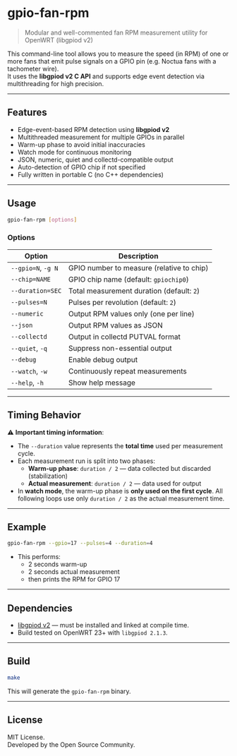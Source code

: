 # gpio-fan-rpm

> Modular and well-commented fan RPM measurement utility for OpenWRT (libgpiod v2)

This command-line tool allows you to measure the speed (in RPM) of one or more fans that emit pulse signals on a GPIO pin (e.g. Noctua fans with a tachometer wire).  
It uses the **libgpiod v2 C API** and supports edge event detection via multithreading for high precision.

---

## Features

- Edge-event-based RPM detection using **libgpiod v2**
- Multithreaded measurement for multiple GPIOs in parallel
- Warm-up phase to avoid initial inaccuracies
- Watch mode for continuous monitoring
- JSON, numeric, quiet and collectd-compatible output
- Auto-detection of GPIO chip if not specified
- Fully written in portable C (no C++ dependencies)

---

## Usage

```bash
gpio-fan-rpm [options]
```

### Options

| Option             | Description                               |
| ------------------ | ----------------------------------------- |
| `--gpio=N`, `-g N` | GPIO number to measure (relative to chip) |
| `--chip=NAME`      | GPIO chip name (default: `gpiochip0`)     |
| `--duration=SEC`   | Total measurement duration (default: `2`) |
| `--pulses=N`       | Pulses per revolution (default: `2`)      |
| `--numeric`        | Output RPM values only (one per line)     |
| `--json`           | Output RPM values as JSON                 |
| `--collectd`       | Output in collectd PUTVAL format          |
| `--quiet`, `-q`    | Suppress non-essential output             |
| `--debug`          | Enable debug output                       |
| `--watch`, `-w`    | Continuously repeat measurements          |
| `--help`, `-h`     | Show help message                         |

---

## Timing Behavior

⚠️ **Important timing information**:

- The `--duration` value represents the **total time** used per measurement cycle.
- Each measurement run is split into two phases:
  - **Warm-up phase**: `duration / 2` — data collected but discarded (stabilization)
  - **Actual measurement**: `duration / 2` — data used for output
- In **watch mode**, the warm-up phase is **only used on the first cycle**.
  All following loops use only `duration / 2` as the actual measurement time.

---

## Example

```bash
gpio-fan-rpm --gpio=17 --pulses=4 --duration=4
```

- This performs:
  - 2 seconds warm-up
  - 2 seconds actual measurement
  - then prints the RPM for GPIO 17

---

## Dependencies

- [libgpiod v2](https://git.kernel.org/pub/scm/libs/libgpiod/libgpiod.git/) — must be installed and linked at compile time.
- Build tested on OpenWRT 23+ with `libgpiod 2.1.3`.

---

## Build

```bash
make
```

This will generate the `gpio-fan-rpm` binary.

---

## License

MIT License.  
Developed by the Open Source Community.
